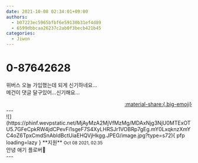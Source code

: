 ```yaml
---
date: 2021-10-08 02:34:01+09:00
authors:
  - b07223ec5965bfbf6e59130b31ef4d89
  - 6599dbbcaa26237c2ab0f3becb421b45
categories:
  - Jiwon
---
```


# 0-87642628

<div class="post-container" markdown="1">
<div class="content-container md-sidebar__scrollwrap" markdown="1">

위버스 오늘 가입했는데 되게 신기하네요...<br>메건이 댓글 달구있어...신기해요...

</div>
</div>

<div style="text-align: right;" markdown="1">
<a href="https://weverse.io/fromis9/fanpost/0-87642628" style="text-align: right;">:material-share:{.big-emoji}</a>
</div>
---

<div class="comments-container md-sidebar__scrollwrap" markdown="1">
<div class="comment" markdown="1">
<div class='id-container' markdown="1">
![](https://phinf.wevpstatic.net/MjAyMzA2MjVfMzMg/MDAxNjg3NjU0MTExOTU5.7GFeCpkRW4jdCPevFi1sgeF7S4XyLHRSJr1VOBRp7gEg.mY0LxqknzXmYC4oZ6TpxCmdSnAbldBctUiaEHQVjHkgg.JPEG/image.jpg?type=s72){ pfp loading=lazy }
**<span class="artist">지원</span>** <small>Oct 08 2021, 02:35</small><br>
</div>
<div class='comment-body' markdown="1">
안녕 애기 플로버🧸
</div>
</div>
</div>
---
